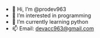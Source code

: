 - 👋 Hi, I’m @prodev963
- 👀 I’m interested in programming
- 🌱 I’m currently learning python
- 📫 Email: devacc963@gmail.com

<!---
prodev963/prodev963 is a ✨ special ✨ repository because its `README.md` (this file) appears on your GitHub profile.
You can click the Preview link to take a look at your changes.
--->
